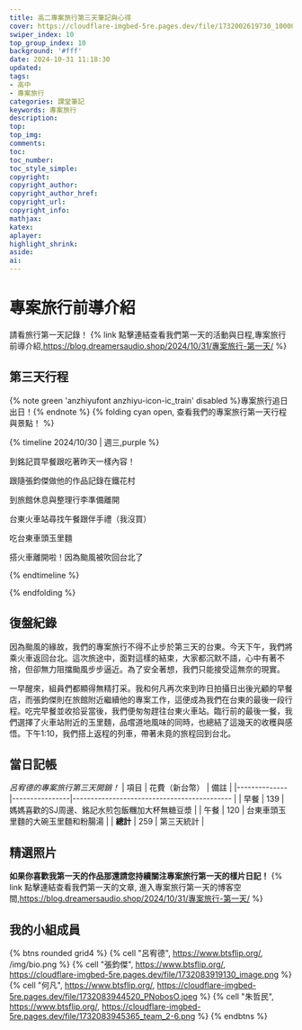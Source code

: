 ```yaml
---
title: 高二專案旅行第三天筆記與心得
cover: https://cloudflare-imgbed-5re.pages.dev/file/1732002619730_1000040371.jpg
swiper_index: 10
top_group_index: 10
background: '#fff'
date: 2024-10-31 11:18:30
updated:
tags:
- 高中
- 專案旅行
categories: 課堂筆記
keywords: 專案旅行
description:
top:
top_img:
comments:
toc:
toc_number:
toc_style_simple:
copyright:
copyright_author:
copyright_author_href:
copyright_url:
copyright_info:
mathjax:
katex:
aplayer:
highlight_shrink:
aside:
ai:
---
```


# 專案旅行前導介紹
請看旅行第一天記錄！
{% link 點擊連結查看我們第一天的活動與日程,專案旅行前導介紹,https://blog.dreamersaudio.shop/2024/10/31/專案旅行-第一天/ %}

## 第三天行程
{% note green 'anzhiyufont anzhiyu-icon-ic_train' disabled %}專案旅行追日出日！{% endnote %}
{% folding cyan open, 查看我們的專案旅行第一天行程與景點！ %}

{% timeline 2024/10/30 | 週三,purple %}
<!-- timeline 上午9:20 -->
到銘記買早餐跟吃著昨天一樣內容！
<!-- endtimeline -->
<!-- timeline 上午9:40 -->
跟隨張鈞傑做他的作品記錄在鐵花村
<!-- endtimeline -->
<!-- timeline 上午10:00 -->
到旅館休息與整理行李準備離開
<!-- endtimeline -->
<!-- timeline 上午11:20 -->
台東火車站尋找午餐跟伴手禮（我沒買）
<!-- endtimeline -->
<!-- timeline 上午11:30 -->
吃台東車頭玉里麵
<!-- endtimeline -->
<!-- timeline 上午1:10 -->
搭火車離開啦！因為颱風被吹回台北了
<!-- endtimeline -->
{% endtimeline %}

{% endfolding %}

## 復盤紀錄
因為颱風的緣故，我們的專案旅行不得不止步於第三天的台東。今天下午，我們將乘火車返回台北。這次旅途中，面對這樣的結束，大家都沉默不語，心中有著不捨，但卻無力阻擋颱風步步逼近。為了安全著想，我們只能接受這無奈的現實。

一早醒來，組員們都顯得無精打采。我和何凡再次來到昨日拍攝日出後光顧的早餐店，而張鈞傑則在旅館附近繼續他的專案工作，這便成為我們在台東的最後一段行程。吃完早餐並收拾妥當後，我們便匆匆趕往台東火車站。臨行前的最後一餐，我們選擇了火車站附近的玉里麵，品嚐道地風味的同時，也總結了這幾天的收穫與感悟。下午1:10，我們搭上返程的列車，帶著未竟的旅程回到台北。
## 當日記帳
*呂宥德的專案旅行第三天開銷！*
| 項目         | 花費（新台幣） | 備註                                          |
|--------------|----------------|-------------------------------------------- |
| 早餐         | 139            | 媽媽喜歡的SJ周邊、銘記水煎包飯糰加大杯無糖豆漿  |
| 午餐         | 120            | 台東車頭玉里麵的大碗玉里麵和粉腸湯             |
| **總計**     | 259            | 第三天統計                                   |


## 精選照片


**如果你喜歡我第一天的作品那還請您持續關注專案旅行第一天的樣片日記！**
{% link 點擊連結查看我們第一天的文章, 進入專案旅行第一天的博客空間,https://blog.dreamersaudio.shop/2024/10/31/專案旅行-第一天/ %}
## 我的小組成員

{% btns rounded grid4 %}
{% cell "呂宥德", https://www.btsflip.org/, /img/bio.png %}
{% cell "張鈞傑", https://www.btsflip.org/, https://cloudflare-imgbed-5re.pages.dev/file/1732083919130_image.png %}
{% cell "何凡", https://www.btsflip.org/, https://cloudflare-imgbed-5re.pages.dev/file/1732083944520_PNobosO.jpeg %}
{% cell "朱哲民", https://www.btsflip.org/, https://cloudflare-imgbed-5re.pages.dev/file/1732083945365_team_2-6.png %}
{% endbtns %}